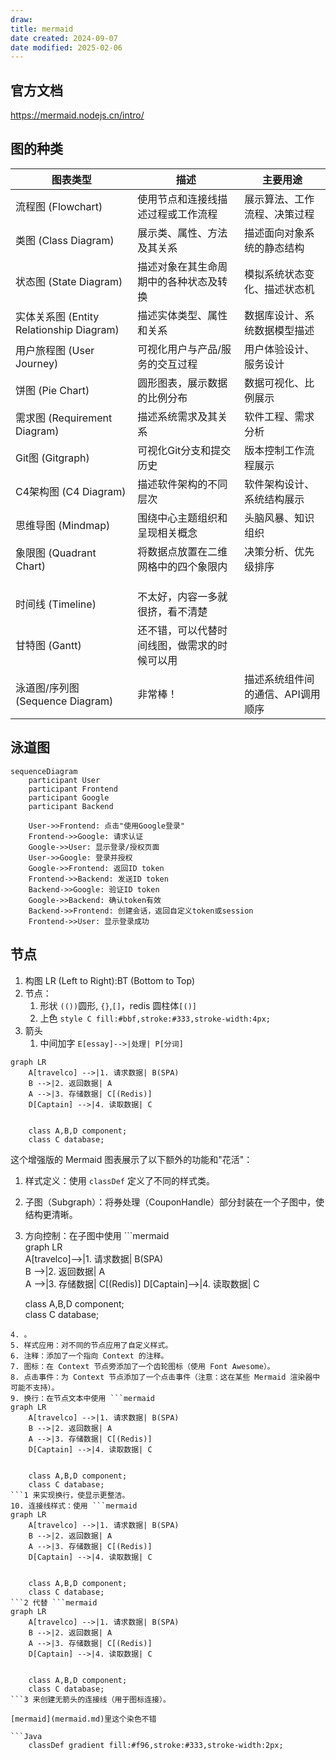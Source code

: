 ```yaml
---
draw:
title: mermaid
date created: 2024-09-07
date modified: 2025-02-06
---
```


## 官方文档

https://mermaid.nodejs.cn/intro/

## 图的种类

| 图表类型                                | 描述                     | 主要用途               |
| ----------------------------------- | ---------------------- | ------------------ |
| 流程图 (Flowchart)                     | 使用节点和连接线描述过程或工作流程      | 展示算法、工作流程、决策过程     |
| 类图 (Class Diagram)                  | 展示类、属性、方法及其关系          | 描述面向对象系统的静态结构      |
| 状态图 (State Diagram)                 | 描述对象在其生命周期中的各种状态及转换    | 模拟系统状态变化、描述状态机     |
| 实体关系图 (Entity Relationship Diagram) | 描述实体类型、属性和关系           | 数据库设计、系统数据模型描述     |
| 用户旅程图 (User Journey)                | 可视化用户与产品/服务的交互过程       | 用户体验设计、服务设计        |
| 饼图 (Pie Chart)                      | 圆形图表，展示数据的比例分布         | 数据可视化、比例展示         |
| 需求图 (Requirement Diagram)           | 描述系统需求及其关系             | 软件工程、需求分析          |
| Git图 (Gitgraph)                     | 可视化Git分支和提交历史          | 版本控制工作流程展示         |
| C4架构图 (C4 Diagram)                  | 描述软件架构的不同层次            | 软件架构设计、系统结构展示      |
| 思维导图 (Mindmap)                      | 围绕中心主题组织和呈现相关概念        | 头脑风暴、知识组织          |
| 象限图 (Quadrant Chart)                | 将数据点放置在二维网格中的四个象限内     | 决策分析、优先级排序         |
|                                     |                        |                    |
|                                     |                        |                    |
|                                     |                        |                    |
| 时间线 (Timeline)                      | 不太好，内容一多就很挤，看不清楚       |                    |
| 甘特图 (Gantt)                         | 还不错，可以代替时间线图，做需求的时候可以用 |                    |
| 泳道图/序列图 (Sequence Diagram)          | 非常棒！| 描述系统组件间的通信、API调用顺序 |

## 泳道图

```mermaid
sequenceDiagram
    participant User
    participant Frontend
    participant Google
    participant Backend

    User->>Frontend: 点击"使用Google登录"
    Frontend->>Google: 请求认证
    Google->>User: 显示登录/授权页面
    User->>Google: 登录并授权
    Google->>Frontend: 返回ID token
    Frontend->>Backend: 发送ID token
    Backend->>Google: 验证ID token
    Google->>Backend: 确认token有效
    Backend->>Frontend: 创建会话，返回自定义token或session
    Frontend->>User: 显示登录成功
```

## 节点

1. 构图 LR (Left to Right):BT (Bottom to Top)
2. 节点：
	1. 形状 `(())`圆形, `{}`,`[]`，redis 圆柱体`[()]`
	2. 上色 `style C fill:#bbf,stroke:#333,stroke-width:4px;`
3. 箭头
	1. 中间加字 `E[essay]-->|处理| P[分词]`

```mermaid
graph LR
    A[travelco] -->|1. 请求数据| B(SPA)
    B -->|2. 返回数据| A
    A -->|3. 存储数据| C[(Redis)]
    D[Captain] -->|4. 读取数据| C


    class A,B,D component;
    class C database;
```

这个增强版的 Mermaid 图表展示了以下额外的功能和"花活"：

1. 样式定义：使用 `classDef` 定义了不同的样式类。
2. 子图（Subgraph）：将券处理（CouponHandle）部分封装在一个子图中，使结构更清晰。
3. 方向控制：在子图中使用 ```mermaid  
graph LR  
    A[travelco]-->|1. 请求数据| B(SPA)  
    B -->|2. 返回数据| A  
    A -->|3. 存储数据| C[(Redis)]
    D[Captain]-->|4. 读取数据| C

    class A,B,D component;  
    class C database;

```0（Top to Bottom）控制流程方向。
4. 。
5. 样式应用：对不同的节点应用了自定义样式。
6. 注释：添加了一个指向 Context 的注释。
7. 图标：在 Context 节点旁添加了一个齿轮图标（使用 Font Awesome）。
8. 点击事件：为 Context 节点添加了一个点击事件（注意：这在某些 Mermaid 渲染器中可能不支持）。
9. 换行：在节点文本中使用 ```mermaid
graph LR
    A[travelco] -->|1. 请求数据| B(SPA)
    B -->|2. 返回数据| A
    A -->|3. 存储数据| C[(Redis)]
    D[Captain] -->|4. 读取数据| C


    class A,B,D component;
    class C database;
```1 来实现换行，使显示更整洁。
10. 连接线样式：使用 ```mermaid
graph LR
    A[travelco] -->|1. 请求数据| B(SPA)
    B -->|2. 返回数据| A
    A -->|3. 存储数据| C[(Redis)]
    D[Captain] -->|4. 读取数据| C


    class A,B,D component;
    class C database;
```2 代替 ```mermaid
graph LR
    A[travelco] -->|1. 请求数据| B(SPA)
    B -->|2. 返回数据| A
    A -->|3. 存储数据| C[(Redis)]
    D[Captain] -->|4. 读取数据| C


    class A,B,D component;
    class C database;
```3 来创建无箭头的连接线（用于图标连接）。

[mermaid](mermaid.md)里这个染色不错

```Java
    classDef gradient fill:#f96,stroke:#333,stroke-width:2px;
```
